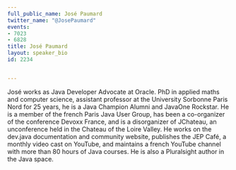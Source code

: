 ---
full_public_name: José Paumard
twitter_name: "@JosePaumard"
events:
- 7023
- 6828
title: José Paumard
layout: speaker_bio
id: 2234

---
José works as Java Developer Advocate at Oracle. PhD in applied maths and computer science, assistant professor at the University Sorbonne Paris Nord for 25 years, he is a Java Champion Alumni and JavaOne Rockstar. He is a member of the french Paris Java User Group, has been a co-organizer of the conference Devoxx France, and is a disorganizer of JChateau, an unconference held in the Chateau of the Loire Valley. He works on the dev.java documentation and community website, publishes the JEP Café, a monthly video cast on YouTube, and maintains a french YouTube channel with more than 80 hours of Java courses. He is also a Pluralsight author in the Java space.